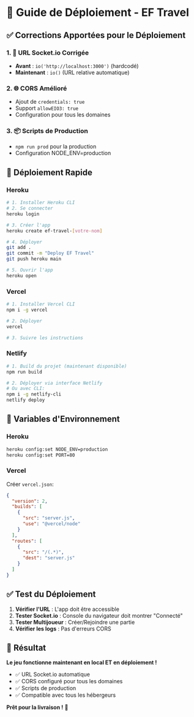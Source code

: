 # 🚀 Guide de Déploiement - EF Travel

## ✅ Corrections Apportées pour le Déploiement

### 1. 🔧 URL Socket.io Corrigée
- **Avant** : `io('http://localhost:3000')` (hardcodé)
- **Maintenant** : `io()` (URL relative automatique)

### 2. 🌐 CORS Amélioré
- Ajout de `credentials: true`
- Support `allowEIO3: true`
- Configuration pour tous les domaines

### 3. 📦 Scripts de Production
- `npm run prod` pour la production
- Configuration NODE_ENV=production

## 🚀 Déploiement Rapide

### Heroku
```bash
# 1. Installer Heroku CLI
# 2. Se connecter
heroku login

# 3. Créer l'app
heroku create ef-travel-[votre-nom]

# 4. Déployer
git add .
git commit -m "Deploy EF Travel"
git push heroku main

# 5. Ouvrir l'app
heroku open
```

### Vercel
```bash
# 1. Installer Vercel CLI
npm i -g vercel

# 2. Déployer
vercel

# 3. Suivre les instructions
```

### Netlify
```bash
# 1. Build du projet (maintenant disponible)
npm run build

# 2. Déployer via interface Netlify
# Ou avec CLI:
npm i -g netlify-cli
netlify deploy
```

## 🔧 Variables d'Environnement

### Heroku
```bash
heroku config:set NODE_ENV=production
heroku config:set PORT=80
```

### Vercel
Créer `vercel.json`:
```json
{
  "version": 2,
  "builds": [
    {
      "src": "server.js",
      "use": "@vercel/node"
    }
  ],
  "routes": [
    {
      "src": "/(.*)",
      "dest": "server.js"
    }
  ]
}
```

## ✅ Test du Déploiement

1. **Vérifier l'URL** : L'app doit être accessible
2. **Tester Socket.io** : Console du navigateur doit montrer "Connecté"
3. **Tester Multijoueur** : Créer/Rejoindre une partie
4. **Vérifier les logs** : Pas d'erreurs CORS

## 🎯 Résultat

**Le jeu fonctionne maintenant en local ET en déploiement !**

- ✅ URL Socket.io automatique
- ✅ CORS configuré pour tous les domaines
- ✅ Scripts de production
- ✅ Compatible avec tous les hébergeurs

**Prêt pour la livraison !** 🚀
